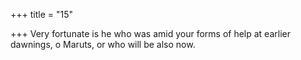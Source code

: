 +++
title = "15"

+++
Very fortunate is he who was amid your forms of help at earlier  dawnings, o Maruts,
or who will be also now.